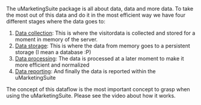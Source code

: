 The uMarketingSuite package is all about data, data and more data. To take the most out of this data and do it in the most efficient way we have four different stages where the data goes to:

1. [Data collection](/the-umarketingsuite-broad-overview/dataflow-pipeline/data-collection/): This is where the visitordata is collected and stored for a moment in memory of the server.
2. [Data storage](/the-umarketingsuite-broad-overview/dataflow-pipeline/data-storage/): This is where the data from memory goes to a persistent storage (I mean a database :P)
3. [Data processing](/the-umarketingsuite-broad-overview/dataflow-pipeline/data-parsing/): The data is processed at a later moment to make it more efficient and normalized
4. [Data reporting](/the-umarketingsuite-broad-overview/dataflow-pipeline/reporting/): And finally the data is reported within the uMarketingSuite

The concept of this dataflow is the most important concept to grasp when using the uMarketingSuite. Please see the video about how it works.